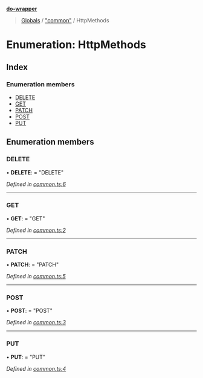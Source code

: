 **[do-wrapper](../README.md)**

> [Globals](../globals.md) / ["common"](../modules/_common_.md) / HttpMethods

# Enumeration: HttpMethods

## Index

### Enumeration members

* [DELETE](_common_.httpmethods.md#delete)
* [GET](_common_.httpmethods.md#get)
* [PATCH](_common_.httpmethods.md#patch)
* [POST](_common_.httpmethods.md#post)
* [PUT](_common_.httpmethods.md#put)

## Enumeration members

### DELETE

•  **DELETE**:  = "DELETE"

*Defined in [common.ts:6](https://github.com/matt-major/do-wrapper/blob/ace756c/src/common.ts#L6)*

___

### GET

•  **GET**:  = "GET"

*Defined in [common.ts:2](https://github.com/matt-major/do-wrapper/blob/ace756c/src/common.ts#L2)*

___

### PATCH

•  **PATCH**:  = "PATCH"

*Defined in [common.ts:5](https://github.com/matt-major/do-wrapper/blob/ace756c/src/common.ts#L5)*

___

### POST

•  **POST**:  = "POST"

*Defined in [common.ts:3](https://github.com/matt-major/do-wrapper/blob/ace756c/src/common.ts#L3)*

___

### PUT

•  **PUT**:  = "PUT"

*Defined in [common.ts:4](https://github.com/matt-major/do-wrapper/blob/ace756c/src/common.ts#L4)*
